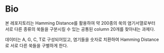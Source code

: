 # Bio

본 레포지토리는 Hamming Distance를 활용하여 약 200종의 쑥의 염기서열로부터 서로 다른 종류의 쑥들을 구분시킬 수 있는 공통된 column 20개를 찾아내는 과제다.

데이터는 A, G, C, T로 구성되어있고, 염기들을 숫자로 치환하여 Hamming Distance로 서로 다른 쑥들을 구별하게 한다.
